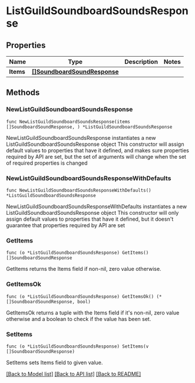 # ListGuildSoundboardSoundsResponse

## Properties

Name | Type | Description | Notes
------------ | ------------- | ------------- | -------------
**Items** | [**[]SoundboardSoundResponse**](SoundboardSoundResponse.md) |  | 

## Methods

### NewListGuildSoundboardSoundsResponse

`func NewListGuildSoundboardSoundsResponse(items []SoundboardSoundResponse, ) *ListGuildSoundboardSoundsResponse`

NewListGuildSoundboardSoundsResponse instantiates a new ListGuildSoundboardSoundsResponse object
This constructor will assign default values to properties that have it defined,
and makes sure properties required by API are set, but the set of arguments
will change when the set of required properties is changed

### NewListGuildSoundboardSoundsResponseWithDefaults

`func NewListGuildSoundboardSoundsResponseWithDefaults() *ListGuildSoundboardSoundsResponse`

NewListGuildSoundboardSoundsResponseWithDefaults instantiates a new ListGuildSoundboardSoundsResponse object
This constructor will only assign default values to properties that have it defined,
but it doesn't guarantee that properties required by API are set

### GetItems

`func (o *ListGuildSoundboardSoundsResponse) GetItems() []SoundboardSoundResponse`

GetItems returns the Items field if non-nil, zero value otherwise.

### GetItemsOk

`func (o *ListGuildSoundboardSoundsResponse) GetItemsOk() (*[]SoundboardSoundResponse, bool)`

GetItemsOk returns a tuple with the Items field if it's non-nil, zero value otherwise
and a boolean to check if the value has been set.

### SetItems

`func (o *ListGuildSoundboardSoundsResponse) SetItems(v []SoundboardSoundResponse)`

SetItems sets Items field to given value.



[[Back to Model list]](../README.md#documentation-for-models) [[Back to API list]](../README.md#documentation-for-api-endpoints) [[Back to README]](../README.md)


